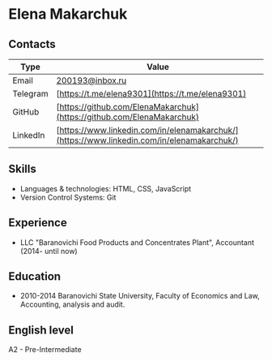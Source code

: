 # Elena Makarchuk

## Contacts

| Type | Value |
| - | - |
| Email | <200193@inbox.ru> |
| Telegram | [https://t.me/elena9301](https://t.me/elena9301) |
| GitHub | [https://github.com/ElenaMakarchuk](https://github.com/ElenaMakarchuk) |
| LinkedIn | [https://www.linkedin.com/in/elenamakarchuk/](https://www.linkedin.com/in/elenamakarchuk/) |

## Skills

* Languages & technologies: HTML, CSS, JavaScript
* Version Control Systems: Git

## Experience

* LLC "Baranovichi Food Products and Concentrates Plant", Accountant (2014- until now)

## Education

* 2010-2014 Baranovichi State University, Faculty of Economics and Law, Accounting, analysis and audit.

## English level

A2 - Pre-Intermediate
